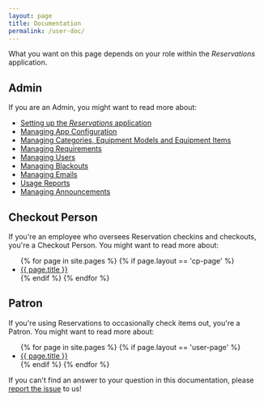 ```yaml
---
layout: page
title: Documentation
permalink: /user-doc/
---
```

What you want on this page depends on your role within the *Reservations* application.

## Admin

If you are an Admin, you might want to read more about:

* [Setting up the *Reservations* application](/reservations/user-doc/setting-up-reservations/)
* [Managing App Configuration](/reservations/user-doc/managing-app-config/)
* [Managing Categories, Equipment Models and Equipment Items](/reservations/user-doc/managing-equipment/)
* [Managing Requirements](reservations/user-doc/managing-requirements/)
* [Managing Users](/reservations/user-doc/managing-users/)
* [Managing Blackouts](/reservations/user-doc/blackouts/)
* [Managing Emails](/reservations/user-doc/emails/)
* [Usage Reports](/reservations/user-doc/reports/)
* [Managing Announcements](/reservations/user-doc/announcements/)

## Checkout Person

If you're an employee who oversees Reservation checkins and checkouts, you're a Checkout Person. You might want to read more about:

<ul>
{% for page in site.pages %}
  {% if page.layout == 'cp-page' %}  
    <li><a href="{{ page.url | prepend: site.baseurl }}">{{ page.title }}</a></li>
  {% endif %}
{% endfor %}
</ul>

## Patron

If you're using Reservations to occasionally check items out, you're a Patron. You might want to read more about:

<ul>
{% for page in site.pages %}
  {% if page.layout == 'user-page' %}  
    <li><a href="{{ page.url | prepend: site.baseurl }}">{{ page.title }}</a></li>
  {% endif %}
{% endfor %}
</ul>

If you can't find an answer to your question in this documentation, please [report the issue](https://docs.google.com/a/yale.edu/spreadsheet/viewform?formkey=dE8zTFprNVB4RTAwdURhWEVTTlpDQVE6MQ#gid=0) to us!
